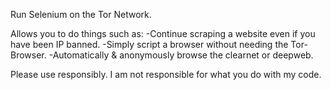 

Run Selenium on the Tor Network.

Allows you to do things such as:
-Continue scraping a website even if you have been IP banned.
-Simply script a browser without needing the Tor-Browser.
-Automatically & anonymously browse the clearnet or deepweb.


Please use responsibly. I am not responsible for what you do with my code.

